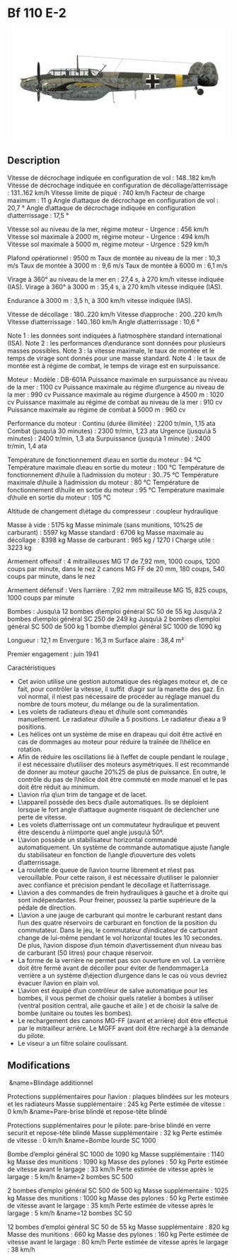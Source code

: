 # Bf 110 E-2

![bf110e2](../images/bf110e2.png)

## Description

Vitesse de décrochage indiquée en configuration de vol : 148..182 km/h
Vitesse de décrochage indiquée en configuration de décollage/atterrissage : 131..162 km/h
Vitesse limite de piqué : 740 km/h
Facteur de charge maximum : 11 g
Angle d\attaque de décrochage en configuration de vol : 20,7 °
Angle d\attaque de décrochage indiquée en configuration d\atterrissage : 17,5 °

Vitesse sol au niveau de la mer, régime moteur - Urgence : 456 km/h
Vitesse sol maximale à 2000 m, régime moteur - Urgence : 494 km/h
Vitesse sol maximale à 5000 m, régime moteur - Urgence : 529 km/h

Plafond opérationnel : 9500 m
Taux de montée au niveau de la mer : 10,3 m/s
Taux de montée à 3000 m : 9,6 m/s
Taux de montée à 6000 m : 6,1 m/s

Virage à 360° au niveau de la mer en : 27,4 s, à 270 km/h vitesse indiquée (IAS).
Virage à 360° à 3000 m : 35,4 s, à 270 km/h vitesse indiquée (IAS).

Endurance à 3000 m : 3,5 h, à 300 km/h vitesse indiquée (IAS).

Vitesse de décollage : 180..220 km/h
Vitesse d\approche : 200..220 km/h
Vitesse d\atterrissage : 140..160 km/h
Angle d\atterrissage : 10,6 °

Note 1 : les données sont indiquées à l\atmosphère standard international (ISA).
Note 2 : les performances d\endurance sont données pour plusieurs masses possibles.
Note 3 : la vitesse maximale, le taux de montée et le temps de virage sont donnés pour une masse standard.
Note 4 : le taux de montée est à régime de combat, le temps de virage est en surpuissance.

Moteur :
Modèle : DB-601A
Puissance maximale en surpuissance au niveau de la mer : 1100 cv
Puissance maximale au régime d\urgence au niveau de la mer : 990 cv
Puissance maximale au régime d\urgence à 4500 m : 1020 cv
Puissance maximale au régime de combat au niveau de la mer : 910 cv
Puissance maximale au régime de combat à 5000 m : 960 cv

Performance du moteur :
Continu (durée illimitée) : 2200 tr/min, 1,15 ata
Combat (jusqu\à 30 minutes) : 2300 tr/min, 1,23 ata
Urgence (jusqu\à 5 minutes) : 2400 tr/min, 1,3 ata
Surpuissance (jusqu\à 1 minute) : 2400 tr/min, 1,4 ata

Température de fonctionnement d\eau en sortie du moteur : 94 °C
Température maximale d\eau en sortie du moteur : 100 °C
Température de fonctionnement d\huile à l\admission du moteur : 30..75 °C
Température maximale d\huile à l\admission du moteur : 80 °C
Température de fonctionnement d\huile en sortie du moteur : 95 °C
Température maximale d\huile en sortie du moteur : 105 °C

Altitude de changement d\étage du compresseur : coupleur hydraulique

Masse à vide : 5175 kg
Masse minimale (sans munitions, 10%25 de carburant) : 5597 kg
Masse standard : 6706 kg
Masse maximale au décollage : 8398 kg
Masse de carburant : 965 kg / 1270 l
Charge utile : 3223 kg

Armement offensif :
4 mitrailleuses MG 17 de 7,92 mm, 1000 coups, 1200 coups par minute, dans le nez
2 canons MG FF de 20 mm, 180 coups, 540 coups par minute, dans le nez

Armement défensif :
Vers l\arrière : 7,92 mm mitrailleuse MG 15, 825 coups, 1000 coups par minute

Bombes :
Jusqu\à 12 bombes d\emploi général SC 50 de 55 kg 
Jusqu\à 2 bombes d\emploi général SC 250 de 249 kg
Jusqu\à 2 bombes d\emploi général SC 500 de 500 kg
1 bombe d\emploi général SC 1000 de 1090 kg

Longueur : 12,1 m
Envergure : 16,3 m
Surface alaire : 38,4 m²

Premier engagement : juin 1941

Caractéristiques
- Cet avion utilise une gestion automatique des réglages moteur et, de ce fait, pour contrôler la vitesse, il suffit  d\agir sur la manette des gaz. En vol normal, il n\est pas nécessaire de procéder au réglage manuel du nombre de tours moteur, du mélange ou de la suralimentation.
- Les volets de radiateurs d\eau et d\huile sont commandés manuellement. Le radiateur d\huile a 5 positions. Le radiateur d\eau a 9 positions.
- Les hélices ont un système de mise en drapeau qui doit être activé en cas de dommages au moteur pour réduire la traînée de l\hélice en rotation.
- Afin de réduire les oscillations lié à l\effet de couple pendant le roulage , il est nécessaire d\utiliser des moteurs asymétriques. Il est recommandé de donner au moteur gauche 20%25 de plus de puissance. En outre, le contrôle du pas de l\hélice doit être commuté en mode manuel et le pas doit être réduit au minimum.
- L\avion n\a q\un trim de tangage et de lacet.
- L\appareil possède des becs d\aile automatiques. Ils se déploient lorsque le fort angle d\attaque augmente risquant de déclencher une perte de vitesse.
- Les volets d\atterrissage ont un commutateur hydraulique et peuvent être descendu à n\importe quel angle jusqu\\à 50°.
- L\avion possède un stabilisateur horizontal commandé automatiquement. Un système de commande automatique ajuste l\angle du stabilisateur en fonction de l\angle d\ouverture des volets d\atterrissage.
- La roulette de queue de l\avion tourne librement et n\est pas verouillable. Pour cette raison, il est nécessaire d\utiliser le palonnier avec confiance et précision pendant le décollage et l\atterrissage.
- L\avion a des commandes de frein hydrauliques à gauche et à droite qui sont indépendantes. Pour freiner, poussez la partie supérieure de la pédale de direction.
- L\avion a une jauge de carburant qui montre le carburant restant dans l\un des quatre réservoirs de carburant en fonction de la position du commutateur. Dans le jeu, le commutateur d\indicateur de carburant change de lui-même pendant le vol horizontal toutes les 10 secondes. De plus, l\avion dispose d\un témoin d\avertissement d\un niveau bas de carburant (50 litres) pour chaque réservoir.
- La forme de la verrière ne permet pas son ouverture en vol. La verrière doit être fermé avant de décoller pour éviter de l\endommager.La verrière a un système d\éjection d\urgence dans le cas où vous devriez évacuer l\avion en plain vol.
- L\avion est équipé d\un contrôleur de salve automatique pour les bombes, il vous permet de choisir quels ratelier à bombes à utiliser (ventral position central,  aile gauche et aile ) et de choisir la salve de bombe (unitaire ou toutes les bombes).
- Le rechargement des canons MG-FF (avant et arrière) doit être effectué par le mitrailleur arrière. Le MGFF avant doit être rechargé à la demande du pilote.
- Le viseur a un filtre solaire coulissant.

## Modifications
﻿
&name=Blindage additionnel

Protections supplémentaires pour l\avion : plaques blindées sur les moteurs et les radiateurs
Masse supplémentaire : 245 kg
Perte estimée de vitesse : 0 km/h﻿
&name=Pare-brise blindé et repose-tête blindé

Protections supplémentaires pour le pilote: pare-brise blindé en verre securit et repose-tête blindé
Masse supplémentaire : 32 kg
Perte estimée de vitesse : 0 km/h﻿
&name=Bombe lourde SC 1000

Bombe d’emploi général SC 1000 de 1090 kg
Masse supplémentaire : 1140 kg
Masse des munitions : 1090 kg
Masse des pylones : 50 kg
Perte estimée de vitesse avant le largage : 33 km/h
Perte estimée de vitesse après le largage : 5 km/h﻿
&name=2 bombes SC 500

2 bombes d’emploi général SC 500 de 500 kg
Masse supplémentaire : 1025 kg
Masse des munitions : 1000 kg
Masse des pylones : 50 kg
Perte estimée de vitesse avant le largage : 35 km/h
Perte estimée de vitesse après le largage : 5 km/h﻿
&name=12 bombes SC 50

12 bombes d’emploi général SC 50 de 55 kg
Masse supplémentaire : 820 kg
Masse des munitions : 660 kg
Masse des pylones : 160 kg
Perte estimée de vitesse avant le largage : 80 km/h
Perte estimée de vitesse après le largage : 38 km/h